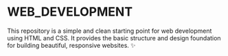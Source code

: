 # WEB_DEVELOPMENT
This repository is a simple and clean starting point for web development using HTML and CSS. It provides the basic structure and design foundation for building beautiful, responsive websites. ✨
